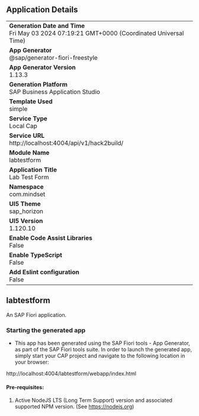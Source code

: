 ## Application Details
|               |
| ------------- |
|**Generation Date and Time**<br>Fri May 03 2024 07:19:21 GMT+0000 (Coordinated Universal Time)|
|**App Generator**<br>@sap/generator-fiori-freestyle|
|**App Generator Version**<br>1.13.3|
|**Generation Platform**<br>SAP Business Application Studio|
|**Template Used**<br>simple|
|**Service Type**<br>Local Cap|
|**Service URL**<br>http://localhost:4004/api/v1/hack2build/
|**Module Name**<br>labtestform|
|**Application Title**<br>Lab Test Form|
|**Namespace**<br>com.mindset|
|**UI5 Theme**<br>sap_horizon|
|**UI5 Version**<br>1.120.10|
|**Enable Code Assist Libraries**<br>False|
|**Enable TypeScript**<br>False|
|**Add Eslint configuration**<br>False|

## labtestform

An SAP Fiori application.

### Starting the generated app

-   This app has been generated using the SAP Fiori tools - App Generator, as part of the SAP Fiori tools suite.  In order to launch the generated app, simply start your CAP project and navigate to the following location in your browser:

http://localhost:4004/labtestform/webapp/index.html

#### Pre-requisites:

1. Active NodeJS LTS (Long Term Support) version and associated supported NPM version.  (See https://nodejs.org)


